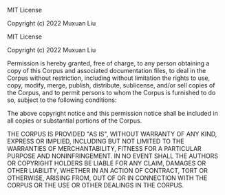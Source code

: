 MIT License

Copyright (c) 2022 Muxuan Liu

MIT License

Copyright (c) 2022 Muxuan Liu

Permission is hereby granted, free of charge, to any person obtaining a copy 
of this Corpus and associated documentation files, to deal in the Corpus 
without restriction, including without limitation the rights to 
use, copy, modify, merge, publish, distribute, sublicense, and/or sell 
copies of the Corpus, and to permit persons to whom the Corpus is 
furnished to do so, subject to the following conditions:

The above copyright notice and this permission notice shall be included 
in all copies or substantial portions of the Corpus.

THE CORPUS IS PROVIDED "AS IS", WITHOUT WARRANTY OF ANY KIND, EXPRESS OR IMPLIED, INCLUDING BUT NOT LIMITED TO THE WARRANTIES OF MERCHANTABILITY, FITNESS FOR A PARTICULAR PURPOSE AND NONINFRINGEMENT. IN NO EVENT SHALL THE AUTHORS OR COPYRIGHT HOLDERS BE LIABLE FOR ANY CLAIM, DAMAGES OR OTHER LIABILITY, WHETHER IN AN ACTION OF CONTRACT, TORT OR OTHERWISE, ARISING FROM, OUT OF OR IN CONNECTION WITH THE CORPUS OR THE USE OR OTHER DEALINGS IN THE CORPUS.
